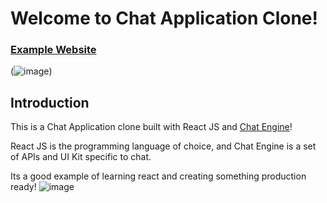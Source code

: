 # Welcome to Chat Application Clone! 

### [Example Website](https://chat-app-arzav18.netlify.app/)

(![image](https://user-images.githubusercontent.com/66370916/180883591-ff5569ef-d308-4119-be7f-f87e481908e0.png))

## Introduction

This is a Chat Application clone built with React JS and [Chat Engine](https://chatengine.io)!

React JS is the programming language of choice, and Chat Engine is a set of APIs and UI Kit specific to chat.

Its a good example of learning react and creating something production ready!
![image](https://user-images.githubusercontent.com/66370916/180883670-2feb369f-9915-4176-a56c-12c7e504709c.png)

